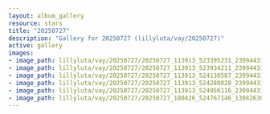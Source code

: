 ```yaml
---
layout: album_gallery
resource: stars
title: "20250727"
description: "Gallery for 20250727 (lillyluta/vay/20250727)"
active: gallery
images:
- image_path: lillyluta/vay/20250727/20250727_113913_523395231_23994431170214905_5625314554750489972_n.jpg
- image_path: lillyluta/vay/20250727/20250727_113913_523934211_23994431173548238_8826578760068848913_n.jpg
- image_path: lillyluta/vay/20250727/20250727_113913_524130587_23994431033548252_4416404949857523176_n.jpg
- image_path: lillyluta/vay/20250727/20250727_113913_524280828_23994431036881585_162519443175478238_n.jpg
- image_path: lillyluta/vay/20250727/20250727_113913_524956116_23994431296881559_2459151432392693943_n.jpg
- image_path: lillyluta/vay/20250727/20250727_180426_524767146_1308263003996508_834028006385237146_n.jpg
---
```

